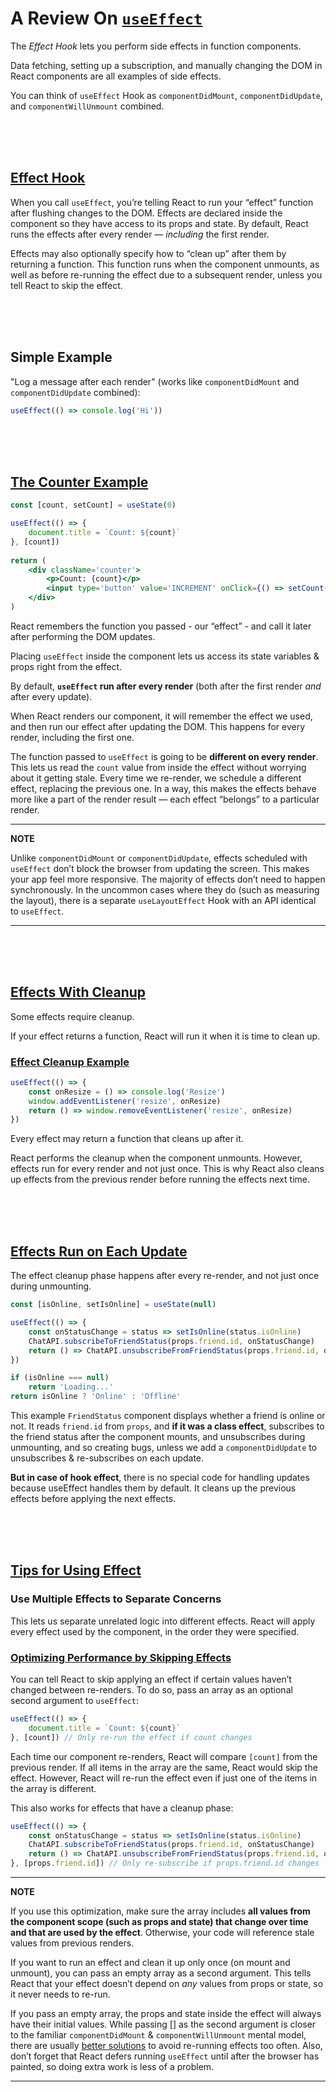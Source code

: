 # A Review On [`useEffect`](https://reactjs.org/docs/hooks-effect.html)

The *Effect Hook* lets you perform side effects in function components.

Data fetching, setting up a subscription, and manually changing the DOM in React components are all examples of side effects.

You can think of `useEffect` Hook as `componentDidMount`, `componentDidUpdate`, and `componentWillUnmount` combined.



<br />
<br />
<br />



## [Effect Hook](https://reactjs.org/docs/hooks-overview.html#effect-hook)

When you call `useEffect`, you’re telling React to run your “effect” function after flushing changes to the DOM. Effects are declared inside the component so they have access to its props and state. By default, React runs the effects after every render — *including* the first render.

Effects may also optionally specify how to “clean up” after them by returning a function. This function runs when the component unmounts, as well as before re-running the effect due to a subsequent render, unless you tell React to skip the effect.



<br />
<br />
<br />



## Simple Example

"Log a message after each render" (works like `componentDidMount` and `componentDidUpdate` combined):

```jsx
useEffect(() => console.log('Hi'))
```



<br />
<br />
<br />



## [The Counter Example](https://reactjs.org/docs/hooks-effect.html#example-using-hooks)

```jsx
const [count, setCount] = useState(0)

useEffect(() => {
    document.title = `Count: ${count}`
}, [count])
    
return (
    <div className='counter'>
        <p>Count: {count}</p>
        <input type='button' value='INCREMENT' onClick={() => setCount(prev => prev + 1)} />
    </div>
)
```

React remembers the function you passed - our “effect” - and call it later after performing the DOM updates.

Placing `useEffect` inside the component lets us access its state variables & props right from the effect.

By default, **`useEffect` run after every render** (both after the first render *and* after every update).

When React renders our component, it will remember the effect we used, and then run our effect after updating the DOM. This happens for every render, including the first one.

The function passed to `useEffect` is going to be **different on every render**. This lets us read the `count` value from inside the effect without worrying about it getting stale. Every time we re-render, we schedule a different effect, replacing the previous one. In a way, this makes the effects behave more like a part of the render result — each effect “belongs” to a particular render.

---
**NOTE**

Unlike `componentDidMount` or `componentDidUpdate`, effects scheduled with `useEffect` don’t block the browser from updating the screen. This makes your app feel more responsive. The majority of effects don’t need to happen synchronously. In the uncommon cases where they do (such as measuring the layout), there is a separate `useLayoutEffect` Hook with an API identical to `useEffect`.

---



<br />
<br />
<br />



## [Effects With Cleanup](https://reactjs.org/docs/hooks-effect.html#effects-with-cleanup)

Some effects require cleanup.

If your effect returns a function, React will run it when it is time to clean up.

### [Effect Cleanup Example](https://reactjs.org/docs/hooks-effect.html#example-using-hooks-1)

```jsx
useEffect(() => {
    const onResize = () => console.log('Resize')
    window.addEventListener('resize', onResize)
    return () => window.removeEventListener('resize', onResize)
})
```

Every effect may return a function that cleans up after it.

React performs the cleanup when the component unmounts. However, effects run for every render and not just once. This is why React also cleans up effects from the previous render before running the effects next time.



<br />
<br />
<br />



## [Effects Run on Each Update](https://reactjs.org/docs/hooks-effect.html#explanation-why-effects-run-on-each-update)

The effect cleanup phase happens after every re-render, and not just once during unmounting.

```jsx
const [isOnline, setIsOnline] = useState(null)

useEffect(() => {
    const onStatusChange = status => setIsOnline(status.isOnline)
    ChatAPI.subscribeToFriendStatus(props.friend.id, onStatusChange)
    return () => ChatAPI.unsubscribeFromFriendStatus(props.friend.id, onStatusChange)
})

if (isOnline === null)
    return 'Loading...'
return isOnline ? 'Online' : 'Offline'
```

This example `FriendStatus` component displays whether a friend is online or not. It reads `friend.id` from `props`, and **if it was a class effect**, subscribes to the friend status after the component mounts, and unsubscribes during unmounting, and so creating bugs, unless we add a `componentDidUpdate` to unsubscribes & re-subscribes on each update.

**But in case of hook effect**, there is no special code for handling updates because useEffect handles them by default. It cleans up the previous effects before applying the next effects.



<br />
<br />
<br />



## [Tips for Using Effect](https://reactjs.org/docs/hooks-effect.html#tips-for-using-effects)

### Use Multiple Effects to Separate Concerns

This lets us separate unrelated logic into different effects.
React will apply every effect used by the component, in the order they were specified.

### [Optimizing Performance by Skipping Effects](https://reactjs.org/docs/hooks-effect.html#tip-optimizing-performance-by-skipping-effects)

You can tell React to skip applying an effect if certain values haven’t changed between re-renders. To do so, pass an array as an optional second argument to `useEffect`:

```jsx
useEffect(() => {
    document.title = `Count: ${count}`
}, [count]) // Only re-run the effect if count changes
```

Each time our component re-renders, React will compare `[count]` from the previous render. If all items in the array are the same, React would skip the effect. However, React will re-run the effect even if just one of the items in the array is different.

This also works for effects that have a cleanup phase:

```jsx
useEffect(() => {
    const onStatusChange = status => setIsOnline(status.isOnline)
    ChatAPI.subscribeToFriendStatus(props.friend.id, onStatusChange)
    return () => ChatAPI.unsubscribeFromFriendStatus(props.friend.id, onStatusChange)
}, [props.friend.id]) // Only re-subscribe if props.friend.id changes
```

---
**NOTE**

If you use this optimization, make sure the array includes **all values from the component scope (such as props and state) that change over time and that are used by the effect**. Otherwise, your code will reference stale values from previous renders.

If you want to run an effect and clean it up only once (on mount and unmount), you can pass an empty array as a second argument. This tells React that your effect doesn’t depend on *any* values from props or state, so it never needs to re-run.

If you pass an empty array, the props and state inside the effect will always have their initial values. While passing [] as the second argument is closer to the familiar `componentDidMount` & `componentWillUnmount` mental model, there are usually [better solutions](https://reactjs.org/docs/hooks-faq.html#is-it-safe-to-omit-functions-from-the-list-of-dependencies) to avoid re-running effects too often. Also, don’t forget that React defers running `useEffect` until after the browser has painted, so doing extra work is less of a problem.

---
